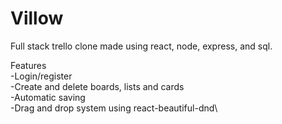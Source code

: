 # Villow
Full stack trello clone made using react, node, express, and sql.

Features\
-Login/register\
-Create and delete boards, lists and cards\
-Automatic saving\
-Drag and drop system using react-beautiful-dnd\
